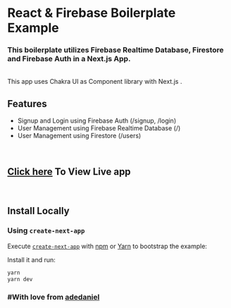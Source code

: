 # React & Firebase Boilerplate Example

### This boilerplate utilizes Firebase Realtime Database, Firestore and Firebase Auth in a Next.js App.

<br/>
This app uses Chakra UI as Component library with Next.js .

## Features

- Signup and Login using Firebase Auth (/signup, /login)
- User Management using Firebase Realtime Database (/)
- User Management using Firestore (/users)

<br/>

## [Click here](https://next-js-firebase-boilerplate.vercel.app/) To View Live app

<br/>

## Install Locally

### Using `create-next-app`

Execute [`create-next-app`](https://github.com/vercel/next.js/tree/canary/packages/create-next-app) with [npm](https://docs.npmjs.com/cli/init) or [Yarn](https://yarnpkg.com/lang/en/docs/cli/create/) to bootstrap the example:

Install it and run:

```bash
yarn
yarn dev
```

### #With love from [adedaniel](https://github.com/adedaniel)
